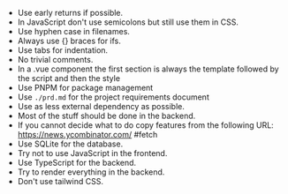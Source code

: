 - Use early returns if possible.
- In JavaScript don't use semicolons but still use them in CSS.
- Use hyphen case in filenames.
- Always use {} braces for ifs.
- Use tabs for indentation.
- No trivial comments.
- In a .vue component the first section is always the template followed by the script and then the style
- Use PNPM for package management
- Use `./prd.md` for the project requirements document
- Use as less external dependency as possible.
- Most of the stuff should be done in the backend.
- If you cannot decide what to do copy features from the following URL: https://news.ycombinator.com/ #fetch
- Use SQLite for the database.
- Try not to use JavaScript in the frontend.
- Use TypeScript for the backend.
- Try to render everything in the backend.
- Don't use tailwind CSS.

